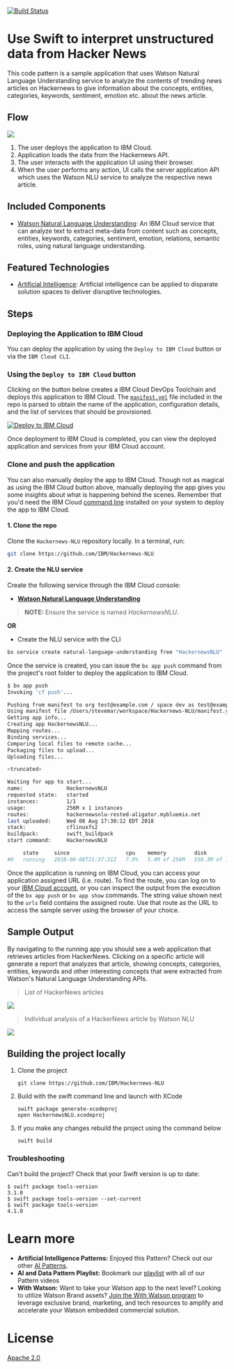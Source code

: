 [![Build Status](https://travis-ci.org/IBM/Hackernews-NLU.svg?branch=master)](https://travis-ci.org/IBM/Hackernews-NLU)

# Use Swift to interpret unstructured data from Hacker News

This code pattern is a sample application that uses Watson Natural Language Understanding service to analyze the contents of trending news articles on Hackernews to give information about the concepts, entities, categories, keywords, sentiment, emotion etc. about the news article.

## Flow

![](images/arch.png)

1. The user deploys the application to IBM Cloud.
1. Application loads the data from the Hackernews API.
1. The user interacts with the application UI using their browser.
1. When the user performs any action, UI calls the server application API which uses the Watson NLU service to analyze the respective news article.

## Included Components

* [Watson Natural Language Understanding](https://www.ibm.com/watson/developercloud/natural-language-understanding.html): An IBM Cloud service that can analyze text to extract meta-data from content such as concepts, entities, keywords, categories, sentiment, emotion, relations, semantic roles, using natural language understanding.

## Featured Technologies

* [Artificial Intelligence](https://medium.com/ibm-data-science-experience): Artificial intelligence can be applied to disparate solution spaces to deliver disruptive technologies.

## Steps

### Deploying the Application to IBM Cloud

You can deploy the application by using the `Deploy to IBM Cloud` button or via the `IBM Cloud CLI`.

### Using the `Deploy to IBM Cloud` button

Clicking on the button below creates a IBM Cloud DevOps Toolchain and deploys this application to IBM Cloud. The [`manifest.yml`](manifest.yml) file included in the repo is parsed to obtain the name of the application, configuration details, and the list of services that should be provisioned.

[![Deploy to IBM Cloud](https://bluemix.net/deploy/button.png)](https://bluemix.net/deploy?repository=https://github.com/IBM/Hackernews-NLU)

Once deployment to IBM Cloud is completed, you can view the deployed application and services from your IBM Cloud account.

### Clone and push the application

You can also manually deploy the app to IBM Cloud. Though not as magical as using the IBM Cloud button above, manually deploying the app gives you some insights about what is happening behind the scenes. Remember that you'd need the IBM Cloud [command line](http://clis.ng.bluemix.net/ui/home.html) installed on your system to deploy the app to IBM Cloud.

#### 1. Clone the repo

Clone the `Hackernews-NLU` repository locally. In a terminal, run:

```bash
git clone https://github.com/IBM/Hackernews-NLU
```

#### 2. Create the NLU service

Create the following service through the IBM Cloud console:

* [**Watson Natural Language Understanding**](https://console.ng.bluemix.net/catalog/services/natural-language-understanding)

> **NOTE:** Ensure the service is named *HackernewsNLU*.

**OR**

* Create the NLU service with the CLI

```bash
bx service create natural-language-understanding free "HackernewsNLU"
```

Once the service is created, you can issue the `bx app push` command from the project's root folder to deploy the application to IBM Cloud.

```bash
$ bx app push
Invoking 'cf push'...

Pushing from manifest to org test@example.com / space dev as test@example.com...
Using manifest file /Users/stevemar/workspace/Hackernews-NLU/manifest.yml
Getting app info...
Creating app HackernewsNLU...
Mapping routes...
Binding services...
Comparing local files to remote cache...
Packaging files to upload...
Uploading files...

<truncated>

Waiting for app to start...
name:              HackernewsNLU
requested state:   started
instances:         1/1
usage:             256M x 1 instances
routes:            hackernewsnlu-rested-aligator.mybluemix.net
last uploaded:     Wed 08 Aug 17:30:12 EDT 2018
stack:             cflinuxfs2
buildpack:         swift_buildpack
start command:     HackernewsNLU

     state     since                  cpu    memory         disk           details
#0   running   2018-08-08T21:37:31Z   7.9%   5.4M of 256M   550.3M of 1G   
```

Once the application is running on IBM Cloud, you can access your application assigned URL (i.e. route). To find the route, you can log on to your [IBM Cloud account](https://console.ng.bluemix.net), or you can inspect the output from the execution of the `bx app push` or `bx app show` commands. The string value shown next to the `urls` field contains the assigned route.  Use that route as the URL to access the sample server using the browser of your choice.

## Sample Output

By navigating to the running app you should see a web application that retrieves articles from HackerNews. Clicking on a specific article will generate a report that analyzes that article, showing concepts, categories, entities, keywords and other interesting concepts that were extracted from Watson's Natural Language Understanding APIs.

> List of HackerNews articles

![](images/hn-articles.png)

> Individual analysis of a HackerNews article by Watson NLU

![](images/nlu-info.png)

## Building the project locally

1. Clone the project

   ```
   git clone https://github.com/IBM/Hackernews-NLU
   ```

2. Build with the swift command line and launch with XCode

   ```
   swift package generate-xcodeproj
   open HackernewsNLU.xcodeproj
   ```

3. If you make any changes rebuild the project using the command below

   ```
   swift build
   ```

### Troubleshooting

Can't build the project? Check that your Swift version is up to date:

```
$ swift package tools-version
3.1.0
$ swift package tools-version --set-current
$ swift package tools-version
4.1.0
```

# Learn more

* **Artificial Intelligence Patterns:** Enjoyed this Pattern? Check out our other [AI Patterns](https://developer.ibm.com/code/technologies/artificial-intelligence/).
* **AI and Data Pattern Playlist:** Bookmark our [playlist](https://www.youtube.com/playlist?list=PLzUbsvIyrNfknNewObx5N7uGZ5FKH0Fde) with all of our Pattern videos
* **With Watson:** Want to take your Watson app to the next level? Looking to utilize Watson Brand assets? [Join the With Watson program](https://www.ibm.com/watson/with-watson/) to leverage exclusive brand, marketing, and tech resources to amplify and accelerate your Watson embedded commercial solution.

# License
[Apache 2.0](LICENSE)
